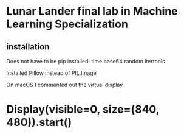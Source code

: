 # Lunar Lander final lab in Machine Learning Specialization

## installation

Does not have to be pip installed: time base64 random itertools

Installed Pillow instead of PIL.Image

On macOS I commented out the virtual display
# Display(visible=0, size=(840, 480)).start()
